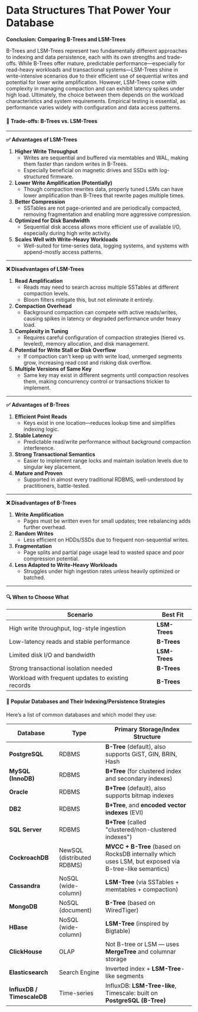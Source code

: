 # Data Structures That Power Your Database

**Conclusion: Comparing B-Trees and LSM-Trees**

B-Trees and LSM-Trees represent two fundamentally different approaches to indexing and data persistence, each with its own strengths and trade-offs. While B-Trees offer mature, predictable performance—especially for read-heavy workloads and transactional systems—LSM-Trees shine in write-intensive scenarios due to their efficient use of sequential writes and potential for lower write amplification. However, LSM-Trees come with complexity in managing compaction and can exhibit latency spikes under high load. Ultimately, the choice between them depends on the workload characteristics and system requirements. Empirical testing is essential, as performance varies widely with configuration and data access patterns.

#### 🔄 **Trade-offs: B-Trees vs. LSM-Trees**

***

**✅ Advantages of LSM-Trees**

1. **Higher Write Throughput**
   * Writes are sequential and buffered via memtables and WAL, making them faster than random writes in B-Trees.
   * Especially beneficial on magnetic drives and SSDs with log-structured firmware.
2. **Lower Write Amplification (Potentially)**
   * Though compaction rewrites data, properly tuned LSMs can have lower amplification than B-Trees that rewrite pages multiple times.
3. **Better Compression**
   * SSTables are not page-oriented and are periodically compacted, removing fragmentation and enabling more aggressive compression.
4. **Optimized for Disk Bandwidth**
   * Sequential disk access allows more efficient use of available I/O, especially during high write activity.
5. **Scales Well with Write-Heavy Workloads**
   * Well-suited for time-series data, logging systems, and systems with append-mostly access patterns.

***

**❌ Disadvantages of LSM-Trees**

1. **Read Amplification**
   * Reads may need to search across multiple SSTables at different compaction levels.
   * Bloom filters mitigate this, but not eliminate it entirely.
2. **Compaction Overhead**
   * Background compaction can compete with active reads/writes, causing spikes in latency or degraded performance under heavy load.
3. **Complexity in Tuning**
   * Requires careful configuration of compaction strategies (tiered vs. leveled), memory allocation, and disk management.
4. **Potential for Write Stall or Disk Overflow**
   * If compaction can't keep up with write load, unmerged segments grow, increasing read cost and risking disk overflow.
5. **Multiple Versions of Same Key**
   * Same key may exist in different segments until compaction resolves them, making concurrency control or transactions trickier to implement.

***

**✅ Advantages of B-Trees**

1. **Efficient Point Reads**
   * Keys exist in one location—reduces lookup time and simplifies indexing logic.
2. **Stable Latency**
   * Predictable read/write performance without background compaction interference.
3. **Strong Transactional Semantics**
   * Easier to implement range locks and maintain isolation levels due to singular key placement.
4. **Mature and Proven**
   * Supported in almost every traditional RDBMS, well-understood by practitioners, battle-tested.

***

**❌ Disadvantages of B-Trees**

1. **Write Amplification**
   * Pages must be written even for small updates; tree rebalancing adds further overhead.
2. **Random Writes**
   * Less efficient on HDDs/SSDs due to frequent non-sequential writes.
3. **Fragmentation**
   * Page splits and partial page usage lead to wasted space and poor compression potential.
4. **Less Adapted to Write-Heavy Workloads**
   * Struggles under high ingestion rates unless heavily optimized or batched.

***

#### 🔍 **When to Choose What**

| Scenario                                           | Best Fit      |
| -------------------------------------------------- | ------------- |
| High write throughput, log-style ingestion         | **LSM-Trees** |
| Low-latency reads and stable performance           | **B-Trees**   |
| Limited disk I/O and bandwidth                     | **LSM-Trees** |
| Strong transactional isolation needed              | **B-Trees**   |
| Workload with frequent updates to existing records | **B-Trees**   |





#### 🧩 **Popular Databases and Their Indexing/Persistence Strategies**

Here’s a list of common databases and which model they use:

| Database                   | Type                       | Primary Storage/Index Structure                                                                       |
| -------------------------- | -------------------------- | ----------------------------------------------------------------------------------------------------- |
| **PostgreSQL**             | RDBMS                      | **B-Tree** (default), also supports GiST, GIN, BRIN, Hash                                             |
| **MySQL (InnoDB)**         | RDBMS                      | **B+Tree** (for clustered index and secondary indexes)                                                |
| **Oracle**                 | RDBMS                      | **B+Tree** (default), also supports bitmap indexes                                                    |
| **DB2**                    | RDBMS                      | **B+Tree**, and **encoded vector indexes** (EVI)                                                      |
| **SQL Server**             | RDBMS                      | **B+Tree** (called "clustered/non-clustered indexes")                                                 |
| **CockroachDB**            | NewSQL (distributed RDBMS) | **MVCC + B-Tree** (based on RocksDB internally which uses LSM, but exposed via B-tree-like semantics) |
| **Cassandra**              | NoSQL (wide-column)        | **LSM-Tree** (via SSTables + memtables + compaction)                                                  |
| **MongoDB**                | NoSQL (document)           | **B-Tree** (based on WiredTiger)                                                                      |
| **HBase**                  | NoSQL (wide-column)        | **LSM-Tree** (inspired by Bigtable)                                                                   |
| **ClickHouse**             | OLAP                       | Not B-tree or LSM — uses **MergeTree** and columnar storage                                           |
| **Elasticsearch**          | Search Engine              | Inverted index + **LSM-Tree**-like segments                                                           |
| **InfluxDB / TimescaleDB** | Time-series                | InfluxDB: **LSM-Tree-like**, Timescale: built on **PostgreSQL (B-Tree)**                              |

